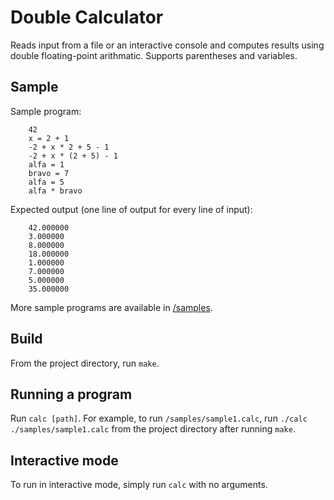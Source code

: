 # Double Calculator

Reads input from a file or an interactive console and computes results using double floating-point arithmatic. Supports parentheses and variables.

## Sample

Sample program:

```
    42
    x = 2 + 1
    -2 + x * 2 + 5 - 1
    -2 + x * (2 + 5) - 1
    alfa = 1
    bravo = 7
    alfa = 5
    alfa * bravo
```

Expected output (one line of output for every line of input):

```
    42.000000
    3.000000
    8.000000
    18.000000
    1.000000
    7.000000
    5.000000
    35.000000
```


More sample programs are available in [/samples](./samples).

## Build

From the project directory, run `make`.

## Running a program

Run `calc [path]`. For example, to run `/samples/sample1.calc`, run `./calc ./samples/sample1.calc` from the project directory after running `make`.

## Interactive mode

To run in interactive mode, simply run `calc` with no arguments.


